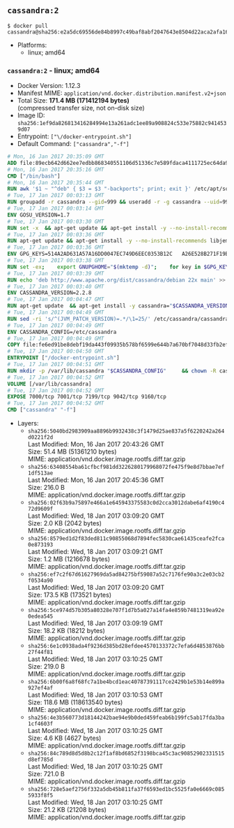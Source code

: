 ## `cassandra:2`

```console
$ docker pull cassandra@sha256:e2a5dc69556de84b8997c49baf8abf2047643e8504d22aca2afa165bd00df9ab
```

-	Platforms:
	-	linux; amd64

### `cassandra:2` - linux; amd64

-	Docker Version: 1.12.3
-	Manifest MIME: `application/vnd.docker.distribution.manifest.v2+json`
-	Total Size: **171.4 MB (171412194 bytes)**  
	(compressed transfer size, not on-disk size)
-	Image ID: `sha256:1ef9da826813416284994e13a261adc1ee89a908824c533e75882c9414539d07`
-	Entrypoint: `["\/docker-entrypoint.sh"]`
-	Default Command: `["cassandra","-f"]`

```dockerfile
# Mon, 16 Jan 2017 20:35:09 GMT
ADD file:89ecb642d662ee7edbb868340551106d51336c7e589fdaca4111725ec64da957 in / 
# Mon, 16 Jan 2017 20:35:16 GMT
CMD ["/bin/bash"]
# Mon, 16 Jan 2017 20:35:44 GMT
RUN awk '$1 ~ "^deb" { $3 = $3 "-backports"; print; exit }' /etc/apt/sources.list > /etc/apt/sources.list.d/backports.list
# Tue, 17 Jan 2017 00:03:13 GMT
RUN groupadd -r cassandra --gid=999 && useradd -r -g cassandra --uid=999 cassandra
# Tue, 17 Jan 2017 00:03:14 GMT
ENV GOSU_VERSION=1.7
# Tue, 17 Jan 2017 00:03:30 GMT
RUN set -x 	&& apt-get update && apt-get install -y --no-install-recommends ca-certificates wget && rm -rf /var/lib/apt/lists/* 	&& wget -O /usr/local/bin/gosu "https://github.com/tianon/gosu/releases/download/$GOSU_VERSION/gosu-$(dpkg --print-architecture)" 	&& wget -O /usr/local/bin/gosu.asc "https://github.com/tianon/gosu/releases/download/$GOSU_VERSION/gosu-$(dpkg --print-architecture).asc" 	&& export GNUPGHOME="$(mktemp -d)" 	&& gpg --keyserver ha.pool.sks-keyservers.net --recv-keys B42F6819007F00F88E364FD4036A9C25BF357DD4 	&& gpg --batch --verify /usr/local/bin/gosu.asc /usr/local/bin/gosu 	&& rm -r "$GNUPGHOME" /usr/local/bin/gosu.asc 	&& chmod +x /usr/local/bin/gosu 	&& gosu nobody true 	&& apt-get purge -y --auto-remove ca-certificates wget
# Tue, 17 Jan 2017 00:03:36 GMT
RUN apt-get update && apt-get install -y --no-install-recommends libjemalloc1 && rm -rf /var/lib/apt/lists/*
# Tue, 17 Jan 2017 00:03:36 GMT
ENV GPG_KEYS=514A2AD631A57A16DD0047EC749D6EEC0353B12C 	A26E528B271F19B9E5D8E19EA278B781FE4B2BDA
# Tue, 17 Jan 2017 00:03:38 GMT
RUN set -ex; 	export GNUPGHOME="$(mktemp -d)"; 	for key in $GPG_KEYS; do 		gpg --keyserver ha.pool.sks-keyservers.net --recv-keys "$key"; 	done; 	gpg --export $GPG_KEYS > /etc/apt/trusted.gpg.d/cassandra.gpg; 	rm -r "$GNUPGHOME"; 	apt-key list
# Tue, 17 Jan 2017 00:03:39 GMT
RUN echo 'deb http://www.apache.org/dist/cassandra/debian 22x main' >> /etc/apt/sources.list.d/cassandra.list
# Tue, 17 Jan 2017 00:03:40 GMT
ENV CASSANDRA_VERSION=2.2.8
# Tue, 17 Jan 2017 00:04:47 GMT
RUN apt-get update 	&& apt-get install -y cassandra="$CASSANDRA_VERSION" 	&& rm -rf /var/lib/apt/lists/*
# Tue, 17 Jan 2017 00:04:49 GMT
RUN sed -ri 's/^(JVM_PATCH_VERSION)=.*/\1=25/' /etc/cassandra/cassandra-env.sh
# Tue, 17 Jan 2017 00:04:49 GMT
ENV CASSANDRA_CONFIG=/etc/cassandra
# Tue, 17 Jan 2017 00:04:49 GMT
COPY file:fe6ed91be8debf19da443f09935b578bf6599e644b7a670bf7048d33fb2efa9e in /docker-entrypoint.sh 
# Tue, 17 Jan 2017 00:04:50 GMT
ENTRYPOINT ["/docker-entrypoint.sh"]
# Tue, 17 Jan 2017 00:04:51 GMT
RUN mkdir -p /var/lib/cassandra "$CASSANDRA_CONFIG" 	&& chown -R cassandra:cassandra /var/lib/cassandra "$CASSANDRA_CONFIG" 	&& chmod 777 /var/lib/cassandra "$CASSANDRA_CONFIG"
# Tue, 17 Jan 2017 00:04:52 GMT
VOLUME [/var/lib/cassandra]
# Tue, 17 Jan 2017 00:04:52 GMT
EXPOSE 7000/tcp 7001/tcp 7199/tcp 9042/tcp 9160/tcp
# Tue, 17 Jan 2017 00:04:52 GMT
CMD ["cassandra" "-f"]
```

-	Layers:
	-	`sha256:5040bd2983909aa8896b9932438c3f1479d25ae837a5f6220242a264d0221f2d`  
		Last Modified: Mon, 16 Jan 2017 20:43:26 GMT  
		Size: 51.4 MB (51361210 bytes)  
		MIME: application/vnd.docker.image.rootfs.diff.tar.gzip
	-	`sha256:63408554ba61cfbcf981dd3226280179968072fe475f9e8d7bbae7ef1df513ae`  
		Last Modified: Mon, 16 Jan 2017 20:45:36 GMT  
		Size: 216.0 B  
		MIME: application/vnd.docker.image.rootfs.diff.tar.gzip
	-	`sha256:02f63b9a75897e466a1e645943375583c0d2cca3012dabe6af4190c472d9609f`  
		Last Modified: Wed, 18 Jan 2017 03:09:20 GMT  
		Size: 2.0 KB (2042 bytes)  
		MIME: application/vnd.docker.image.rootfs.diff.tar.gzip
	-	`sha256:8579ed1d2f83ded811c90855068d7894fec5830cae61435ceafe2fca0e873193`  
		Last Modified: Wed, 18 Jan 2017 03:09:21 GMT  
		Size: 1.2 MB (1216678 bytes)  
		MIME: application/vnd.docker.image.rootfs.diff.tar.gzip
	-	`sha256:ef7c2f67d61627969da5ad84275bf59087a52c7176fe90a3c2e03cb2f0534a90`  
		Last Modified: Wed, 18 Jan 2017 03:09:20 GMT  
		Size: 173.5 KB (173521 bytes)  
		MIME: application/vnd.docker.image.rootfs.diff.tar.gzip
	-	`sha256:5ce974d57b305a80328e707f1d7b5a027a14fa4e859b7481319ea92e0edea545`  
		Last Modified: Wed, 18 Jan 2017 03:09:19 GMT  
		Size: 18.2 KB (18212 bytes)  
		MIME: application/vnd.docker.image.rootfs.diff.tar.gzip
	-	`sha256:6e1c0938ada4f9236d385bd28efdee4570133372c7efa6d4853876bb27f44f81`  
		Last Modified: Wed, 18 Jan 2017 03:10:25 GMT  
		Size: 219.0 B  
		MIME: application/vnd.docker.image.rootfs.diff.tar.gzip
	-	`sha256:6b00f6a8f68fc7a1be4bcd1eac40787391117ce2429b1e53b14e899a927ef4af`  
		Last Modified: Wed, 18 Jan 2017 03:10:53 GMT  
		Size: 118.6 MB (118613540 bytes)  
		MIME: application/vnd.docker.image.rootfs.diff.tar.gzip
	-	`sha256:4e3b560773d18144242bae94e9b0ded459feab6b199fc5ab17fda3ba1cf4603f`  
		Last Modified: Wed, 18 Jan 2017 03:10:25 GMT  
		Size: 4.6 KB (4627 bytes)  
		MIME: application/vnd.docker.image.rootfs.diff.tar.gzip
	-	`sha256:84c789d8d5d8b2c12f1af8bd6852f3198bca45c3ac90852902331515d8ef785d`  
		Last Modified: Wed, 18 Jan 2017 03:10:25 GMT  
		Size: 721.0 B  
		MIME: application/vnd.docker.image.rootfs.diff.tar.gzip
	-	`sha256:728e5aef2756f332a5db45b811fa37f6593ed1bc5525fa0e6669c0855933f8f5`  
		Last Modified: Wed, 18 Jan 2017 03:10:25 GMT  
		Size: 21.2 KB (21208 bytes)  
		MIME: application/vnd.docker.image.rootfs.diff.tar.gzip
